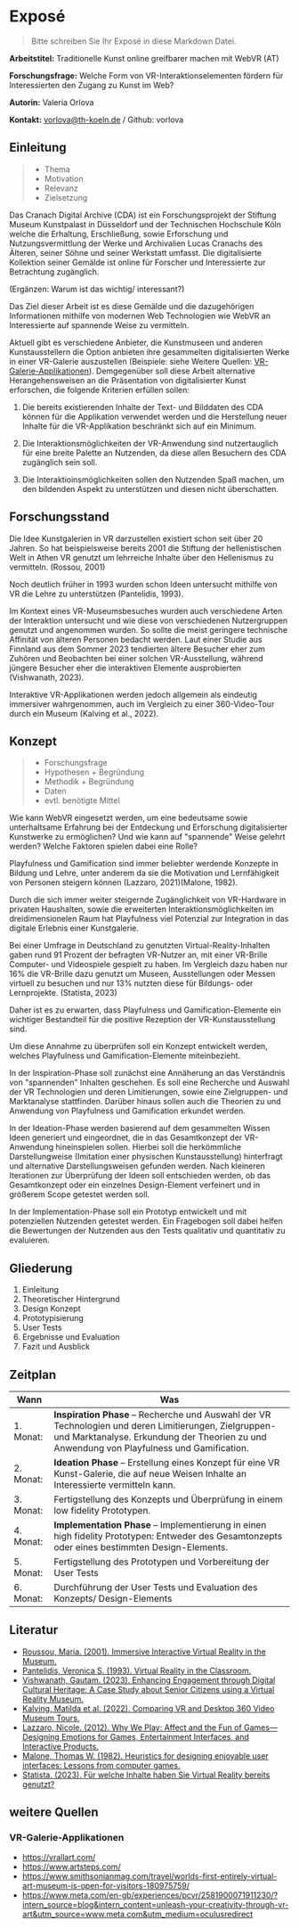 # Exposé
> Bitte schreiben Sie Ihr Exposé in diese Markdown Datei.

**Arbeitstitel:** Traditionelle Kunst online greifbarer machen mit WebVR (AT)

**Forschungsfrage:** Welche Form von VR-Interaktionselementen fördern für Interessierten den Zugang zu Kunst im Web?

**Autorin:** Valeria Orlova

**Kontakt:** vorlova@th-koeln.de / Github: vorlova

## Einleitung

> - Thema
> - Motivation
> - Relevanz
> - Zielsetzung

Das Cranach Digital Archive (CDA) ist ein Forschungsprojekt der Stiftung Museum Kunstpalast in Düsseldorf und der Technischen Hochschule Köln welche die Erhaltung, Erschließung, sowie Erforschung und Nutzungsvermittlung der Werke und Archivalien Lucas Cranachs des Älteren, seiner Söhne und seiner Werkstatt umfasst. Die digitalisierte Kollektion seiner Gemälde ist online für Forscher und Interessierte zur Betrachtung zugänglich.

(Ergänzen: Warum ist das wichtig/ interessant?)

Das Ziel dieser Arbeit ist es diese Gemälde und die dazugehörigen Informationen mithilfe von modernen Web Technologien wie WebVR an Interessierte auf spannende Weise zu vermitteln.

Aktuell gibt es verschiedene Anbieter, die Kunstmuseen und anderen Kunstausstellern die Option anbieten ihre gesammelten digitalisierten Werke in einer VR-Galerie auszustellen (Beispiele: siehe Weitere Quellen: [VR-Galerie-Applikationen](#VRGaleries)). Demgegenüber soll diese Arbeit alternative Herangehensweisen an die Präsentation von digitalisierter Kunst erforschen, die folgende Kriterien erfüllen sollen:

1. Die bereits existierenden Inhalte der Text- und Bilddaten des CDA können für die Applikation verwendet werden und die Herstellung neuer Inhalte für die VR-Applikation beschränkt sich auf ein Minimum.

2. Die Interaktionsmöglichkeiten der VR-Anwendung sind nutzertauglich für eine breite Palette an Nutzenden, da diese allen Besuchern des CDA zugänglich sein soll.

3. Die Interaktioinsmöglichkeiten sollen den Nutzenden Spaß machen, um den bildenden Aspekt zu unterstützen und diesen nicht überschatten.


## Forschungsstand
Die Idee Kunstgalerien in VR darzustellen existiert schon seit über 20 Jahren. So hat beispielsweise bereits 2001 die Stiftung der hellenistischen Welt in Athen VR genutzt um lehrreiche Inhalte über den Hellenismus zu vermitteln. (Rossou, 2001)

Noch deutlich früher in 1993 wurden schon Ideen untersucht mithilfe von VR die Lehre zu unterstützen (Pantelidis, 1993).

Im Kontext eines VR-Museumsbesuches wurden auch verschiedene Arten der Interaktion untersucht und wie diese von verschiedenen Nutzergruppen genutzt und angenommen wurden. So sollte die meist geringere technische Affinität von älteren Personen bedacht werden. Laut einer Studie aus Finnland aus dem Sommer 2023 tendierten ältere Besucher eher zum Zuhören und Beobachten bei einer solchen VR-Ausstellung, während jüngere Besucher eher die interaktiven Elemente ausprobierten (Vishwanath, 2023).

Interaktive VR-Applikationen werden jedoch allgemein als eindeutig immersiver wahrgenommen, auch im Vergleich zu einer 360-Video-Tour durch ein Museum (Kalving et al., 2022).

## Konzept
> - Forschungsfrage
> - Hypothesen + Begründung
> - Methodik + Begründung
> - Daten
> - evtl. benötigte Mittel

Wie kann WebVR eingesetzt werden, um eine bedeutsame sowie unterhaltsame Erfahrung bei der Entdeckung und Erforschung digitalisierter Kunstwerke zu ermöglichen? Und wie kann auf "spannende" Weise gelehrt werden? Welche Faktoren spielen dabei eine Rolle?

Playfulness und Gamification sind immer beliebter werdende Konzepte in Bildung und Lehre, unter anderem da sie die Motivation und Lernfähigkeit von Personen steigern können (Lazzaro, 2021)(Malone, 1982).

Durch die sich immer weiter steigernde Zugänglichkeit von VR-Hardware in privaten Haushalten, sowie die erweiterten Interaktionsmöglichkeiten im dreidimensionelen Raum hat Playfulness viel Potenzial zur Integration in das digitale Erlebnis einer Kunstgalerie.

Bei einer Umfrage in Deutschland zu genutzten Virtual-Reality-Inhalten gaben rund 91 Prozent der befragten VR-Nutzer an, mit einer VR-Brille Computer- und Videospiele gespielt zu haben. Im Vergleich dazu haben nur 16% die VR-Brille dazu genutzt um Museen, Ausstellungen oder Messen virtuell zu besuchen und nur 13% nutzten diese für Bildungs- oder Lernprojekte. (Statista, 2023)

Daher ist es zu erwarten, dass Playfulness und Gamification-Elemente ein wichtiger Bestandteil für die positive Rezeption der VR-Kunstausstellung sind.

Um diese Annahme zu überprüfen soll ein Konzept entwickelt werden, welches Playfulness und Gamification-Elemente miteinbezieht.

In der Inspiration-Phase soll zunächst eine Annäherung an das Verständnis von "spannenden" Inhalten geschehen. Es soll eine Recherche und Auswahl der VR Technologien und deren Limitierungen, sowie eine Zielgruppen- und Marktanalyse stattfinden. Darüber hinaus sollen auch die Theorien zu und Anwendung von Playfulness und Gamification erkundet werden.

In der Ideation-Phase werden basierend auf dem gesammelten Wissen Ideen generiert und eingeordnet, die in das Gesamtkonzept der VR-Anwendung hineinspielen sollen. Hierbei soll die herkömmliche Darstellungweise (Imitation einer physischen Kunstausstellung) hinterfragt und alternative Darstellungsweisen gefunden werden. Nach kleineren Iterationen zur Überprüfung der Ideen soll entschieden werden, ob das Gesamtkonzept oder ein einzelnes Design-Element verfeinert und in größerem Scope getestet werden soll.

In der Implementation-Phase soll ein Prototyp entwickelt und mit potenziellen Nutzenden getestet werden. Ein Fragebogen soll dabei helfen die Bewertungen der Nutzenden aus den Tests qualitativ und quantitativ zu evaluieren.


## Gliederung

1. Einleitung
2. Theoretischer Hintergrund
3. Design Konzept
4. Prototypisierung
5. User Tests
6. Ergebnisse und Evaluation
7. Fazit und Ausblick

## Zeitplan
| Wann | Was |
|--|--|
| 1. Monat: | <b>Inspiration Phase</b> – Recherche und Auswahl der VR Technologien und deren Limitierungen, Zielgruppen- und Marktanalyse. Erkundung der Theorien zu und Anwendung von Playfulness und Gamification.
| 2. Monat: | <b>Ideation Phase</b> – Erstellung eines Konzept für eine VR Kunst-Galerie, die auf neue Weisen Inhalte an Interessierte vermitteln kann.
| 3. Monat: | Fertigstellung des Konzepts und Überprüfung in einem low fidelity Prototypen.
| 4. Monat: | <b>Implementation Phase</b> – Implementierung in einen high fidelity Prototypen: Entweder des Gesamtonzepts oder eines bestimmten Design-Elements.
| 5. Monat: | Fertigstellung des Prototypen und Vorbereitung der User Tests
| 6. Monat: | Durchführung der User Tests und Evaluation des Konzepts/ Design-Elements


## Literatur
- [Roussou, Maria. (2001). Immersive Interactive Virtual Reality in the Museum.](https://www.researchgate.net/publication/2861971_Immersive_Interactive_Virtual_Reality_in_the_Museum)
- [Pantelidis, Veronica S. (1993). Virtual Reality in the Classroom.](https://www.jstor.org/stable/44428033?typeAccessWorkflow=login)
- [Vishwanath, Gautam. (2023). Enhancing Engagement through Digital Cultural Heritage: A Case Study about Senior Citizens using a Virtual Reality Museum.](https://dl.acm.org/doi/10.1145/3573381.3596154)
- [Kalving, Matilda et al. (2022). Comparing VR and Desktop 360 Video Museum Tours.](https://dl.acm.org/doi/10.1145/3568444.3570596)
- [Lazzaro, Nicole. (2012). Why We Play: Affect and the Fun of Games—Designing Emotions for Games, Entertainment Interfaces, and Interactive Products.](https://www.taylorfrancis.com/chapters/edit/10.1201/b11963-ch-31/play-nicole-lazzaro)
- [Malone, Thomas W. (1982). Heuristics for designing enjoyable user interfaces: Lessons from computer games.](https://dl.acm.org/doi/10.1145/800049.801756)
- [Statista. (2023). Für welche Inhalte haben Sie Virtual Reality bereits genutzt?](https://de.statista.com/statistik/daten/studie/1247695/umfrage/umfrage-zu-beliebten-einsatzszenarien-fuer-virtual-reality-in-deutschland/)

## weitere Quellen

### <a id="VRGaleries">VR-Galerie-Applikationen</a>
- https://vrallart.com/
- https://www.artsteps.com/
- https://www.smithsonianmag.com/travel/worlds-first-entirely-virtual-art-museum-is-open-for-visitors-180975759/
- https://www.meta.com/en-gb/experiences/pcvr/2581900071911230/?intern_source=blog&intern_content=unleash-your-creativity-through-vr-art&utm_source=www.meta.com&utm_medium=oculusredirect